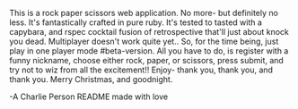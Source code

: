 This is a rock paper scissors web application. No more- but definitely no less. It's fantastically crafted in pure ruby. It's tested to tasted with a capybara, and rspec cocktail fusion of retrospective that'll just about knock you dead. Multiplayer doesn't work quite yet.. So, for the time being, just play in one player mode #beta-version. All you have to do, is register with a funny nickname, choose either rock, paper, or scissors, press submit, and try not to wiz from all the excitement!! Enjoy- thank you, thank you, and thank you. Merry Christmas, and goodnight.

-A Charlie Person README made with love

